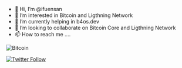 - 👋 Hi, I’m @ifuensan
- 👀 I’m interested in Bitcoin and Ligthning Network
- 🌱 I’m currently helping in b4os.dev
- 💞️ I’m looking to collaborate on Bitcoin Core and Ligthning Network
- 📫 How to reach me ....

![Bitcoin](https://img.shields.io/badge/Bitcoin-000?style=for-the-badge&logo=bitcoin&logoColor=white)

[![Twitter Follow](https://img.shields.io/twitter/follow/ibiko1?style=social)](https://twitter.com/ibiko1)

<!---
ifuensan/ifuensan is a ✨ special ✨ repository because its `README.md` (this file) appears on your GitHub profile.
You can click the Preview link to take a look at your changes.
--->
